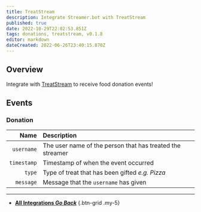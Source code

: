 ```yaml
---
title: TreatStream
description: Integrate Streamer.bot with TreatStream
published: true
date: 2022-10-29T22:02:53.851Z
tags: donations, treatstream, v0.1.8
editor: markdown
dateCreated: 2022-06-26T23:40:15.870Z
---
```


## Overview
Integrate with [TreatStream](https://treatstream.com) to receive food donation events!

## Events
### Donation
Name | Description
----:|:------------
| `username` | The user name of the person that has treated the streamer
| `timestamp` | Timestamp of when the event occurred |
| `type` | Type of treat that has been gifted *e.g. Pizza*
| `message` | Message that the `username` has given

---

- [<i class="mdi mdi-chevron-left"></i> **All Integrations *Go Back***](/Integrations)
{.btn-grid .my-5}